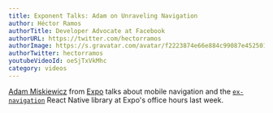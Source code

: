 ```yaml
---
title: Exponent Talks: Adam on Unraveling Navigation
author: Héctor Ramos
authorTitle: Developer Advocate at Facebook
authorURL: https://twitter.com/hectorramos
authorImage: https://s.gravatar.com/avatar/f2223874e66e884c99087e452501f2da?s=128
authorTwitter: hectorramos
youtubeVideoId: oeSjTxVkMhc
category: videos
---
```


[Adam Miskiewicz](https://twitter.com/skevy) from [Expo](http://expo.io/) talks about mobile navigation and the [`ex-navigation`](https://github.com/exponentjs/ex-navigation) React Native library at Expo's office hours last week.
